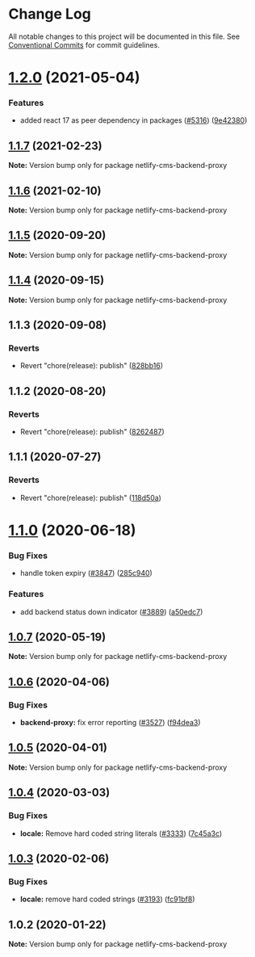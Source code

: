 # Change Log

All notable changes to this project will be documented in this file.
See [Conventional Commits](https://conventionalcommits.org) for commit guidelines.

# [1.2.0](https://github.com/netlify/netlify-cms/tree/master/packages/netlify-cms-backend-proxy/compare/netlify-cms-backend-proxy@1.1.7...netlify-cms-backend-proxy@1.2.0) (2021-05-04)


### Features

* added react 17 as peer dependency in packages ([#5316](https://github.com/netlify/netlify-cms/tree/master/packages/netlify-cms-backend-proxy/issues/5316)) ([9e42380](https://github.com/netlify/netlify-cms/tree/master/packages/netlify-cms-backend-proxy/commit/9e423805707321396eec137f5b732a5b07a0dd3f))





## [1.1.7](https://github.com/netlify/netlify-cms/tree/master/packages/netlify-cms-backend-proxy/compare/netlify-cms-backend-proxy@1.1.6...netlify-cms-backend-proxy@1.1.7) (2021-02-23)

**Note:** Version bump only for package netlify-cms-backend-proxy





## [1.1.6](https://github.com/netlify/netlify-cms/tree/master/packages/netlify-cms-backend-proxy/compare/netlify-cms-backend-proxy@1.1.5...netlify-cms-backend-proxy@1.1.6) (2021-02-10)

**Note:** Version bump only for package netlify-cms-backend-proxy





## [1.1.5](https://github.com/netlify/netlify-cms/tree/master/packages/netlify-cms-backend-proxy/compare/netlify-cms-backend-proxy@1.1.4...netlify-cms-backend-proxy@1.1.5) (2020-09-20)

**Note:** Version bump only for package netlify-cms-backend-proxy





## [1.1.4](https://github.com/netlify/netlify-cms/tree/master/packages/netlify-cms-backend-proxy/compare/netlify-cms-backend-proxy@1.1.3...netlify-cms-backend-proxy@1.1.4) (2020-09-15)

**Note:** Version bump only for package netlify-cms-backend-proxy





## 1.1.3 (2020-09-08)


### Reverts

* Revert "chore(release): publish" ([828bb16](https://github.com/netlify/netlify-cms/tree/master/packages/netlify-cms-backend-proxy/commit/828bb16415b8c22a34caa19c50c38b24ffe9ceae))





## 1.1.2 (2020-08-20)


### Reverts

* Revert "chore(release): publish" ([8262487](https://github.com/netlify/netlify-cms/tree/master/packages/netlify-cms-backend-proxy/commit/82624879ccbcb16610090041db28f00714d924c8))





## 1.1.1 (2020-07-27)


### Reverts

* Revert "chore(release): publish" ([118d50a](https://github.com/netlify/netlify-cms/tree/master/packages/netlify-cms-backend-proxy/commit/118d50a7a70295f25073e564b5161aa2b9883056))





# [1.1.0](https://github.com/netlify/netlify-cms/tree/master/packages/netlify-cms-backend-proxy/compare/netlify-cms-backend-proxy@1.0.7...netlify-cms-backend-proxy@1.1.0) (2020-06-18)


### Bug Fixes

* handle token expiry ([#3847](https://github.com/netlify/netlify-cms/tree/master/packages/netlify-cms-backend-proxy/issues/3847)) ([285c940](https://github.com/netlify/netlify-cms/tree/master/packages/netlify-cms-backend-proxy/commit/285c940562548d7bc88de244123ba87ff66fba65))


### Features

* add backend status down indicator ([#3889](https://github.com/netlify/netlify-cms/tree/master/packages/netlify-cms-backend-proxy/issues/3889)) ([a50edc7](https://github.com/netlify/netlify-cms/tree/master/packages/netlify-cms-backend-proxy/commit/a50edc70553ad6afa1acee6a51996ad226443f8c))





## [1.0.7](https://github.com/netlify/netlify-cms/tree/master/packages/netlify-cms-backend-proxy/compare/netlify-cms-backend-proxy@1.0.6...netlify-cms-backend-proxy@1.0.7) (2020-05-19)

**Note:** Version bump only for package netlify-cms-backend-proxy





## [1.0.6](https://github.com/netlify/netlify-cms/tree/master/packages/netlify-cms-backend-proxy/compare/netlify-cms-backend-proxy@1.0.5...netlify-cms-backend-proxy@1.0.6) (2020-04-06)


### Bug Fixes

* **backend-proxy:** fix error reporting ([#3527](https://github.com/netlify/netlify-cms/tree/master/packages/netlify-cms-backend-proxy/issues/3527)) ([f94dea3](https://github.com/netlify/netlify-cms/tree/master/packages/netlify-cms-backend-proxy/commit/f94dea386ce89f0f92744d0c4196416706999ea0))





## [1.0.5](https://github.com/netlify/netlify-cms/tree/master/packages/netlify-cms-backend-proxy/compare/netlify-cms-backend-proxy@1.0.4...netlify-cms-backend-proxy@1.0.5) (2020-04-01)

**Note:** Version bump only for package netlify-cms-backend-proxy





## [1.0.4](https://github.com/netlify/netlify-cms/tree/master/packages/netlify-cms-backend-proxy/compare/netlify-cms-backend-proxy@1.0.3...netlify-cms-backend-proxy@1.0.4) (2020-03-03)


### Bug Fixes

* **locale:** Remove hard coded string literals ([#3333](https://github.com/netlify/netlify-cms/tree/master/packages/netlify-cms-backend-proxy/issues/3333)) ([7c45a3c](https://github.com/netlify/netlify-cms/tree/master/packages/netlify-cms-backend-proxy/commit/7c45a3cda983be427864a56e58791565eb9232e2))





## [1.0.3](https://github.com/netlify/netlify-cms/tree/master/packages/netlify-cms-backend-proxy/compare/netlify-cms-backend-proxy@1.0.2...netlify-cms-backend-proxy@1.0.3) (2020-02-06)


### Bug Fixes

* **locale:** remove hard coded strings ([#3193](https://github.com/netlify/netlify-cms/tree/master/packages/netlify-cms-backend-proxy/issues/3193)) ([fc91bf8](https://github.com/netlify/netlify-cms/tree/master/packages/netlify-cms-backend-proxy/commit/fc91bf8781e65ce1dc946363dbb10419a145c66b))





## 1.0.2 (2020-01-22)

**Note:** Version bump only for package netlify-cms-backend-proxy
